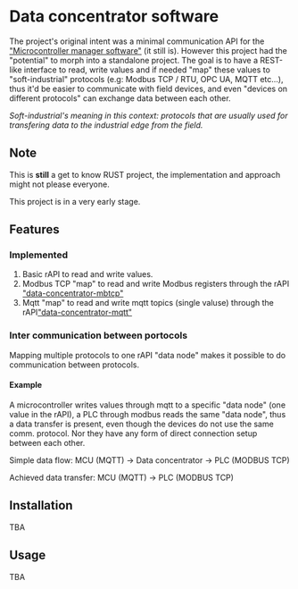 # Data concentrator software
The project's original intent was a minimal communication API for the 
["Microcontroller manager software"](https://github.com/dcrntn/mcu-manager)
(it still is). However this project had the "potential" to morph into a standalone project. The goal is to have a REST-like interface to read, write values and if needed "map" these values to "soft-industrial" protocols (e.g: Modbus TCP / RTU, OPC UA, MQTT etc...), thus it'd be easier to communicate with field devices, and even "devices on different protocols" can exchange data between each other.

_Soft-industrial's meaning in this context: protocols that are usually used for transfering data to the industrial edge from the field._

## Note
This is __still__ a get to know RUST project, the implementation and approach might not please everyone.

This project is in a very early stage.

## Features
### Implemented
1. Basic rAPI to read and write values.
2. Modbus TCP "map" to read and write Modbus registers through the rAPI
["data-concentrator-mbtcp"](https://github.com/dcrntn/data-concentrator-mbtcp)
3. Mqtt "map" to read and write mqtt topics (single valuse) through the rAPI["data-concentrator-mqtt"](https://github.com/dcrntn/data-concentrator-mqtt)

### Inter communication between portocols
Mapping multiple protocols to one rAPI "data node" makes it possible to do communication between protocols. 

#### Example
A microcontroller writes values through mqtt to a specific "data node" (one value in the rAPI), a PLC through modbus reads the same "data node", thus a data transfer is present, even though the devices do not use the same comm. protocol. Nor they have any form of direct connection setup between each other.

Simple data flow:
MCU (MQTT)  -> Data concentrator -> PLC (MODBUS TCP)

Achieved data transfer:
MCU (MQTT) -> PLC (MODBUS TCP)


## Installation
TBA

## Usage
TBA
